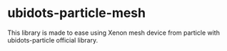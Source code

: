 # ubidots-particle-mesh
This library is made to ease using Xenon mesh device from particle with ubidots-particle official library.

